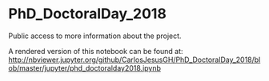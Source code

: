 # PhD_DoctoralDay_2018

Public access to more information about the project.

A rendered version of this notebook can be found at:  
http://nbviewer.jupyter.org/github/CarlosJesusGH/PhD_DoctoralDay_2018/blob/master/jupyter/phd_doctoralday2018.ipynb
